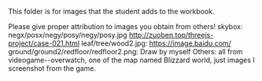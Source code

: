 This folder is for images that the student adds to the workbook.

Please give proper attribution to images you obtain from others!
skybox: negx/posx/negy/posy/negy/posy.jpg
http://zuoben.top/threejs-project/case-021.html
leaf/tree/wood2.jpg: https://image.baidu.com/
ground/ground2/redfloor/redfloor2.png: Draw by myself
Others: all from videogame--overwatch, one of the map named Blizzard world, just images I screenshot from the game.
